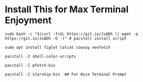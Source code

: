 # Install This for Max Terminal Enjoyment
```
sudo bash -c "$(curl -fsSL https://git.io/JsADh || wget -q https://git.io/JsADh -O -)" # pacstall install script
```
```
sudo apt install figlet lolcat cowsay neofetch
```
```
pacstall -I shell-color-scripts
```
```
pacstall -I pfetch-bin
```
```
pacstall -I starship-bin  ## For Nice Terminal Prompt
```
